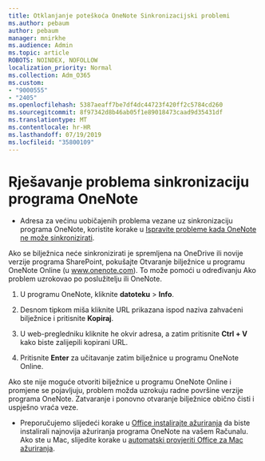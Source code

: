 ```yaml
---
title: Otklanjanje poteškoća OneNote Sinkronizacijski problemi
ms.author: pebaum
author: pebaum
manager: mnirkhe
ms.audience: Admin
ms.topic: article
ROBOTS: NOINDEX, NOFOLLOW
localization_priority: Normal
ms.collection: Adm_O365
ms.custom:
- "9000555"
- "2405"
ms.openlocfilehash: 5387aeaff7be7df4dc44723f420ff2c5784cd260
ms.sourcegitcommit: 8f97342d8b46ab05f1e89018473caad9d35431df
ms.translationtype: MT
ms.contentlocale: hr-HR
ms.lasthandoff: 07/19/2019
ms.locfileid: "35800109"
---
```

# <a name="troubleshoot-onenote-sync-issues"></a>Rješavanje problema sinkronizaciju programa OneNote

* Adresa za većinu uobičajenih problema vezane uz sinkronizaciju programa OneNote, koristite korake u [Ispravite probleme kada OneNote ne može sinkronizirati](https://support.office.com/article/Fix-issues-when-you-can-t-sync-OneNote-299495ef-66d1-448f-90c1-b785a6968d45).

Ako se bilježnica neće sinkronizirati je spremljena na OneDrive ili novije verzije programa SharePoint, pokušajte Otvaranje bilježnice u programu OneNote Online (u www.onenote.com). To može pomoći u određivanju Ako problem uzrokovao po poslužitelju ili OneNote.

1. U programu OneNote, kliknite **datoteku** > **Info**.

2. Desnom tipkom miša kliknite URL prikazana ispod naziva zahvaćeni bilježnice i pritisnite **Kopiraj**.

3. U web-pregledniku kliknite he okvir adresa, a zatim pritisnite **Ctrl + V** kako biste zalijepili kopirani URL.

4. Pritisnite **Enter** za učitavanje zatim bilježnice u programu OneNote Online.

Ako ste nije moguće otvoriti bilježnice u programu OneNote Online i promjene se pojavljuju, problem možda uzrokuju radne površine verzije programa OneNote. Zatvaranje i ponovno otvaranje bilježnice obično čisti i uspješno vraća veze.

* Preporučujemo slijedeći korake u [Office instalirajte ažuriranja](https://support.office.com/article/Install-Office-updates-2ab296f3-7f03-43a2-8e50-46de917611c5) da biste instalirali najnovija ažuriranja programa OneNote na vašem Računalu. Ako ste u Mac, slijedite korake u [automatski provjeriti Office za Mac ažuriranja](https://support.office.com/article/update-office-for-mac-automatically-bfd1e497-c24d-4754-92ab-910a4074d7c1).